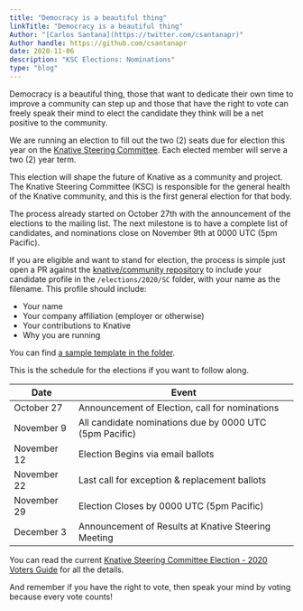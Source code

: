 ```yaml
---
title: "Democracy is a beautiful thing"
linkTitle: "Democracy is a beautiful thing"
Author: "[Carlos Santana](https://twitter.com/csantanapr)"
Author handle: https://github.com/csantanapr
date: 2020-11-06
description: "KSC Elections: Nominations"
type: "blog"
---
```


Democracy is a beautiful thing, those that want to dedicate their own time to improve a community can step up and those that have the right to vote can freely speak their mind to elect the candidate they think will be a net positive to the community.

We are running an election to fill out the two (2) seats due for election
this year on the [Knative Steering Committee](https://knative.dev/community/contributing/steering-committee/). Each elected member will serve
a two (2) year term.

This election will shape the future of Knative as a community and project.
The Knative Steering Committee (KSC) is
responsible for the general health of the Knative community, and this is the first general election for that body.

The process already started on October 27th with the announcement of the elections to the mailing list.
The next milestone is to have a complete list of candidates, and nominations close on November 9th at 0000 UTC (5pm Pacific).

If you are eligible and want to stand for election, the process is simple just open a PR against the
[knative/community repository](https://github.com/knative/community) to include
your candidate profile in the `/elections/2020/SC` folder, with your name as the
filename.  This profile should include:

* Your name
* Your company affiliation (employer or otherwise)
* Your contributions to Knative
* Why you are running

You can find [a sample template in the folder](https://github.com/knative/community/blob/master/elections/2020/SC/candidate-template.md).


This is the schedule for the elections if you want to follow along.


| Date         | Event                    |
| ------------ | ------------------------ |
| October 27   | Announcement of Election, call for nominations |
| November 9   | All candidate nominations due by 0000 UTC (5pm Pacific) |
| November 12  | Election Begins via email ballots |
| November 22  | Last call for exception & replacement ballots |
| November 29  | Election Closes by 0000 UTC (5pm Pacific) |
| December 3   | Announcement of Results at Knative Steering Meeting |


You can read the current [Knative Steering Committee Election - 2020 Voters Guide](https://github.com/knative/community/blob/master/elections/2020/SC/README.md) for all the details.

And remember if you have the right to vote, then speak your mind by voting because every vote counts!
